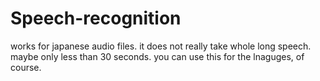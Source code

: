 # Speech-recognition

works for japanese audio files.
it does not really take whole long speech. maybe only less than 30 seconds.
you can use this for the lnaguges, of course.
